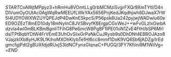 $START$CvAWjtMPpyz3+hRmHu8VOmtLLg0rbMCMziSvgrFXQr9XmTYtI/D4nDlVumOyOUtAc0AgWqRwMEEUfLWkYAx5656PnjKedJKqdhjwh6DJwaX7rW5I4UDYOWXWZUYQPEJdP4DwKnESkpcS/P56psk6Ua242pyjwjWADwlu60eED9OZEzT8mED10dy18mNyInC8JVSBvyfK6ErgpCGxWeJ++wFvGLzIxGwbAdzvla4wl0mBLKBmBgnliTFihG8Pe6mcW8PgBF1IPE01oN1ZvE4FtH/bSP6MrldslTPtBqbYDtW4FrVEmE3UhOvSlixGrPaNkCuJRysb9s0DhDNt4EBBOJAzo8VJajzklXb8yHJK9LfKihoMXOhKIybTe1Hl6cc8mmf1DoK9VQ6Sb6jADZg/IrEdgmcfgjPdt2gBUXfdjdRUxjS3ldNCFynxGlqnaC+PUGQ/3FY7Kfiini9M1WiIVg==$END$